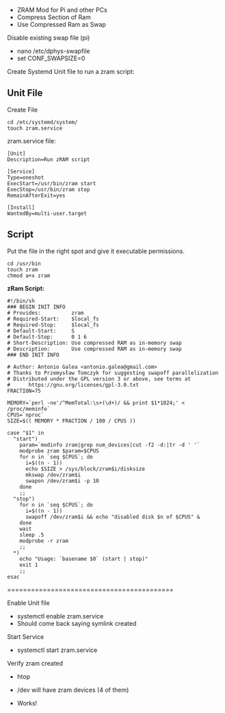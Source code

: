 - ZRAM Mod for Pi and other PCs
- Compress Section of Ram
- Use Compressed Ram as Swap

Disable existing swap file (pi)
- nano /etc/dphys-swapfile
- set CONF_SWAPSIZE=0

Create Systemd Unit file to run a zram script:

## Unit File  

Create File  
```
cd /etc/systemd/system/
touch zram.service
```  

zram.service file:  

```
[Unit]
Description=Run zRAM script

[Service]
Type=oneshot
ExecStart=/usr/bin/zram start
ExecStop=/usr/bin/zram stop
RemainAfterExit=yes

[Install]
WantedBy=multi-user.target
```  

## Script  

Put the file in the right spot and give it executable permissions.  
```
cd /usr/bin
touch zram
chmod a+x zram  
```  

**zRam Script:**  

```
#!/bin/sh
### BEGIN INIT INFO
# Provides:          zram
# Required-Start:    $local_fs
# Required-Stop:     $local_fs
# Default-Start:     S
# Default-Stop:      0 1 6
# Short-Description: Use compressed RAM as in-memory swap
# Description:       Use compressed RAM as in-memory swap
### END INIT INFO

# Author: Antonio Galea <antonio.galea@gmail.com>
# Thanks to Przemysław Tomczyk for suggesting swapoff parallelization
# Distributed under the GPL version 3 or above, see terms at
#      https://gnu.org/licenses/gpl-3.0.txt
FRACTION=75

MEMORY=`perl -ne'/^MemTotal:\s+(\d+)/ && print $1*1024;' < /proc/meminfo`
CPUS=`nproc`
SIZE=$(( MEMORY * FRACTION / 100 / CPUS ))

case "$1" in
  "start")
    param=`modinfo zram|grep num_devices|cut -f2 -d:|tr -d ' '`
    modprobe zram $param=$CPUS
    for n in `seq $CPUS`; do
      i=$((n - 1))
      echo $SIZE > /sys/block/zram$i/disksize
      mkswap /dev/zram$i
      swapon /dev/zram$i -p 10
    done
    ;;
  "stop")
    for n in `seq $CPUS`; do
      i=$((n - 1))
      swapoff /dev/zram$i && echo "disabled disk $n of $CPUS" &
    done
    wait
    sleep .5
    modprobe -r zram
    ;;
  *)
    echo "Usage: `basename $0` (start | stop)"
    exit 1
    ;;
esac
```  

==========================================

Enable Unit file
- systemctl enable zram.service
- Should come back saying symlink created

Start Service
- systemctl start zram.service

Verify zram created
- htop
- /dev will have zram devices (4 of them)

- Works!
